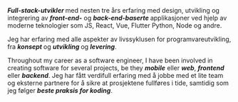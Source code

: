 <div>
    <b><i>Full-stack-utvikler </i></b>med nesten tre års erfaring med design, utvikling og integrering av <b><i>front-end-</i></b> og <b><i>back-end-baserte </i></b> applikasjoner ved hjelp av moderne teknologier som JS, React, Vue, Flutter
    Python, Node og andre.
    <p>
        Jeg har erfaring med alle aspekter av livssyklusen for programvareutvikling, fra <b><i> konsept </i></b>og <b><i> utvikling </i></b> og <b><i> levering</i></b>.
    </p>
    <p>
        Throughout my career as a software engineer, I have been involved in creating software for several projects, be they <b><i>mobile</i></b> eller <b><i>web</i></b>, <b><i>frontend</i></b> eller <b><i>backend</i></b>. Jeg har fått
        verdifull erfaring med å jobbe med et lite team og eksterne partnere for å sikre at prosjektene fullføres i tide, samtidig som jeg følger <b><i>beste praksis for koding</i></b>.
    </p>
</div>
